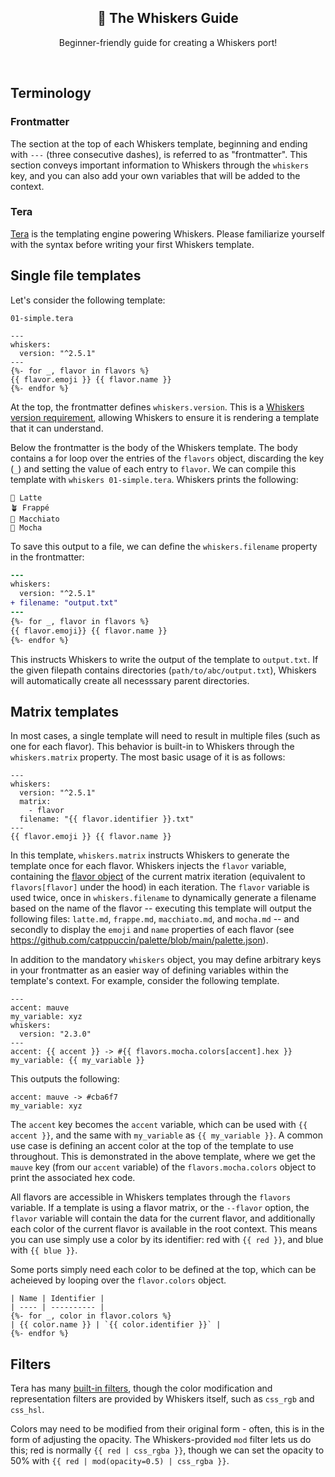 <p align="center">
  <h2 align="center">📖 The Whiskers Guide</h2>
</p>

<p align="center">
	Beginner-friendly guide for creating a Whiskers port!
</p>

&nbsp;

## Terminology

### Frontmatter

The section at the top of each Whiskers template, beginning and ending with `---` (three consecutive dashes), is referred to as "frontmatter".
This section conveys important information to Whiskers through the `whiskers` key, and you can also add your own variables that will be added to the context.

### Tera

[Tera](https://keats.github.io/tera/) is the templating engine powering Whiskers. Please familiarize yourself with the syntax before writing your first Whiskers template.

## Single file templates

Let's consider the following template:

`01-simple.tera`

```jinja
---
whiskers:
  version: "^2.5.1"
---
{%- for _, flavor in flavors %}
{{ flavor.emoji }} {{ flavor.name }}
{%- endfor %}
```

At the top, the frontmatter defines `whiskers.version`. This is a [Whiskers version requirement](./reference.md#version-requirement), allowing Whiskers to ensure it is rendering a template that it can understand.

Below the frontmatter is the body of the Whiskers template. The body contains a for loop over the entries of the `flavors` object, discarding the key (`_`) and setting the value of each entry to `flavor`.
We can compile this template with `whiskers 01-simple.tera`. Whiskers prints the following:

```
🌻 Latte
🪴 Frappé
🌺 Macchiato
🌿 Mocha
```

To save this output to a file, we can define the `whiskers.filename` property in the frontmatter:

```diff
---
whiskers:
  version: "^2.5.1"
+ filename: "output.txt"
---
{%- for _, flavor in flavors %}
{{ flavor.emoji}} {{ flavor.name }}
{%- endfor %}
```

This instructs Whiskers to write the output of the template to `output.txt`. If the given filepath contains directories (`path/to/abc/output.txt`), Whiskers will automatically create all necesssary parent directories.

## Matrix templates

In most cases, a single template will need to result in multiple files (such as one for each flavor). This behavior is built-in to Whiskers through the `whiskers.matrix` property. The most basic usage of it is as follows:

```jinja
---
whiskers:
  version: "^2.5.1"
  matrix:
    - flavor
  filename: "{{ flavor.identifier }}.txt"
---
{{ flavor.emoji }} {{ flavor.name }}
```

In this template, `whiskers.matrix` instructs Whiskers to generate the template once for each flavor. Whiskers injects the `flavor` variable, containing the [flavor object](./reference.md#flavor) of the current matrix iteration (equivalent to `flavors[flavor]` under the hood) in each iteration. The `flavor` variable is used twice, once in `whiskers.filename` to dynamically generate a filename based on the name of the flavor -- executing this template will output the following files: `latte.md`, `frappe.md`, `macchiato.md`, and `mocha.md` -- and secondly to display the `emoji` and `name` properties of each flavor (see https://github.com/catppuccin/palette/blob/main/palette.json).

In addition to the mandatory `whiskers` object, you may define arbitrary keys in your frontmatter as an easier way of defining variables within the template's context. For example, consider the following template.

```jinja
---
accent: mauve
my_variable: xyz
whiskers:
  version: "2.3.0"
---
accent: {{ accent }} -> #{{ flavors.mocha.colors[accent].hex }}
my_variable: {{ my_variable }}
```

This outputs the following:

```
accent: mauve -> #cba6f7
my_variable: xyz
```

The `accent` key becomes the `accent` variable, which can be used with `{{ accent }}`, and the same with `my_variable` as `{{ my_variable }}`. A common use case is defining an accent color at the top of the template to use throughout. This is demonstrated in the above template, where we get the `mauve` key (from our `accent` variable) of the `flavors.mocha.colors` object to print the associated hex code.

All flavors are accessible in Whiskers templates through the `flavors` variable. If a template is using a flavor matrix, or the `--flavor` option, the `flavor` variable will contain the data for the current flavor, and additionally each color of the current flavor is available in the root context. This means you can use simply use a color by its identifier: red with `{{ red }}`, and blue with `{{ blue }}`.

Some ports simply need each color to be defined at the top, which can be acheieved by looping over the `flavor.colors` object.

```jinja
| Name | Identifier |
| ---- | ---------- |
{%- for _, color in flavor.colors %}
| {{ color.name }} | `{{ color.identifier }}` |
{%- endfor %}
```

## Filters

Tera has many [built-in filters](https://keats.github.io/tera/docs/#built-in-filters), though the color modification and representation filters
are provided by Whiskers itself, such as `css_rgb` and `css_hsl`.

Colors may need to be modified from their original form - often, this is in the form of adjusting the opacity.
The Whiskers-provided `mod` filter lets us do this; red is normally `{{ red | css_rgba }}`, though we can set the opacity to 50% with `{{ red | mod(opacity=0.5) | css_rgba }}`.
